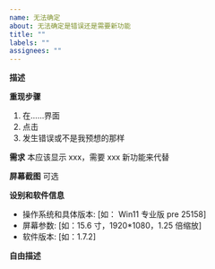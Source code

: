```yaml
---
name: 无法确定
about: 无法确定是错误还是需要新功能
title: ""
labels: ""
assignees: ""
---
```


<!-- 提示：一个issue最好只描述一个问题或想法，如果有很多（特别是问题），最好分成几个issue，便于搜索 -->
<!-- 提示2：如果是新功能，先探索一下软件，看看是不是已经有了 -->

**描述**

**重现步骤**

1. 在……界面
2. 点击
3. 发生错误或不是我预想的那样

**需求**
本应该显示 xxx，需要 xxx 新功能来代替

**屏幕截图**
可选

**设别和软件信息**

-   操作系统和具体版本: [如： Win11 专业版 pre 25158]
-   屏幕参数: [如：15.6 寸，1920*1080，1.25 倍缩放]
-   软件版本: [如：1.7.2]

**自由描述**

